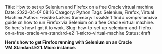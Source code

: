 Title: How to set up Selenium and Firefox on a free Oracle virtual machine
Date: 2022-04-07 08:16
Category: Python
Tags: Selenium, Firefox, Virtual Machine
Author: Freddie Larkins
Summary: I couldn't find a comprehensive guide on how to run Firefox via Selenium on a free Oracle virtual machine. So here's how I got it to work.
Slug: how-to-set-up-selenium-and-firefox-on-a-free-oracle-vm-standard-e2-1-micro-virtual-machine
Status: draft

**Here's how to get Firefox running with Selenium on an Oracle VM.Standard.E2.1.Micro instance.**




